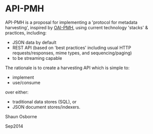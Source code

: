# API-PMH

API-PMH is a proposal for implementing a 'protocol for metadata harvesting', inspired by [OAI-PMH](http://www.openarchives.org/pmh/), using current technology 'stacks' & practices, including:

* JSON data by default
* REST API (based on 'best practices' including usual HTTP requests/responses, mime types, and sequencing/paging)
* to be streaming capable

The rationale is to create a harvesting API which is simple to:
* implement
* use/consume 

over either:
* traditional data stores (SQL), or
* JSON document stores/indexers.   


Shaun Osborne

Sep2014
